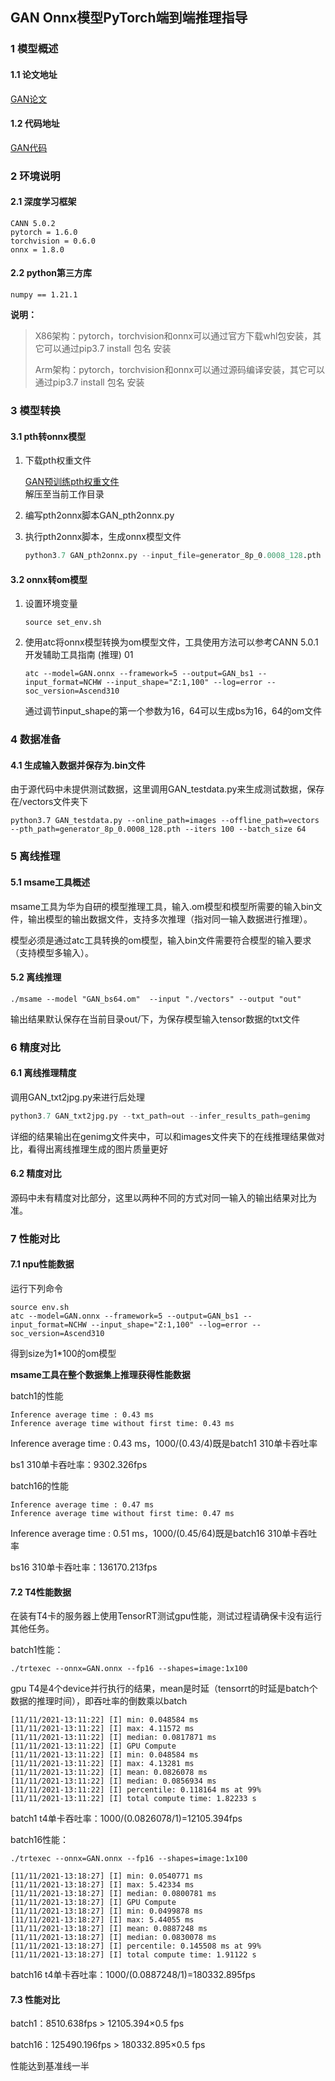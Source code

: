 ## GAN Onnx模型PyTorch端到端推理指导

### 1 模型概述

#### 1.1 论文地址

[GAN论文](https://arxiv.org/abs/1406.2661)



#### 1.2 代码地址

[GAN代码](https://github.com/eriklindernoren/PyTorch-GAN/blob/master/implementations/gan/gan.py)



### 2 环境说明

#### 2.1 深度学习框架

```
CANN 5.0.2
pytorch = 1.6.0
torchvision = 0.6.0
onnx = 1.8.0
```



#### 2.2 python第三方库

```
numpy == 1.21.1
```

**说明：**

> X86架构：pytorch，torchvision和onnx可以通过官方下载whl包安装，其它可以通过pip3.7 install 包名 安装
>
> Arm架构：pytorch，torchvision和onnx可以通过源码编译安装，其它可以通过pip3.7 install 包名 安装



### 3 模型转换

#### 3.1 pth转onnx模型

1. 下载pth权重文件

   [GAN预训练pth权重文件](https://wws.lanzoui.com/ikXFJvljkab)  
   解压至当前工作目录


   

2. 编写pth2onnx脚本GAN_pth2onnx.py

   
3. 执行pth2onnx脚本，生成onnx模型文件

   ```py
   python3.7 GAN_pth2onnx.py --input_file=generator_8p_0.0008_128.pth --output_file=GAN.onnx
   ```



#### 3.2 onnx转om模型

1. 设置环境变量

   ```
   source set_env.sh
   ```

2. 使用atc将onnx模型转换为om模型文件，工具使用方法可以参考CANN 5.0.1 开发辅助工具指南 (推理) 01

   ```
   atc --model=GAN.onnx --framework=5 --output=GAN_bs1 --input_format=NCHW --input_shape="Z:1,100" --log=error --soc_version=Ascend310
   ```  
   通过调节input_shape的第一个参数为16，64可以生成bs为16，64的om文件

### 4 数据准备

#### 4.1 生成输入数据并保存为.bin文件
由于源代码中未提供测试数据，这里调用GAN_testdata.py来生成测试数据，保存在/vectors文件夹下
   ```
   python3.7 GAN_testdata.py --online_path=images --offline_path=vectors --pth_path=generator_8p_0.0008_128.pth --iters 100 --batch_size 64
   ```



### 5 离线推理

####  5.1 msame工具概述

msame工具为华为自研的模型推理工具，输入.om模型和模型所需要的输入bin文件，输出模型的输出数据文件，支持多次推理（指对同一输入数据进行推理）。

模型必须是通过atc工具转换的om模型，输入bin文件需要符合模型的输入要求（支持模型多输入）。



####  5.2 离线推理

```
./msame --model "GAN_bs64.om"  --input "./vectors" --output "out" 
```

输出结果默认保存在当前目录out/下，为保存模型输入tensor数据的txt文件



### 6 精度对比

#### 6.1 离线推理精度

调用GAN_txt2jpg.py来进行后处理

```python
python3.7 GAN_txt2jpg.py --txt_path=out --infer_results_path=genimg
```

详细的结果输出在genimg文件夹中，可以和images文件夹下的在线推理结果做对比，看得出离线推理生成的图片质量更好


#### 6.2 精度对比

源码中未有精度对比部分，这里以两种不同的方式对同一输入的输出结果对比为准。



### 7 性能对比

#### 7.1 npu性能数据
运行下列命令

```
source env.sh
atc --model=GAN.onnx --framework=5 --output=GAN_bs1 --input_format=NCHW --input_shape="Z:1,100" --log=error --soc_version=Ascend310
```

得到size为1*100的om模型



**msame工具在整个数据集上推理获得性能数据**

batch1的性能

```
Inference average time : 0.43 ms
Inference average time without first time: 0.43 ms
```

Inference average time : 0.43 ms，1000/(0.43/4)既是batch1 310单卡吞吐率 

bs1 310单卡吞吐率：9302.326fps

batch16的性能

```
Inference average time : 0.47 ms
Inference average time without first time: 0.47 ms
```

Inference average time : 0.51 ms，1000/(0.45/64)既是batch16 310单卡吞吐率 

bs16 310单卡吞吐率：136170.213fps

#### 7.2 T4性能数据

在装有T4卡的服务器上使用TensorRT测试gpu性能，测试过程请确保卡没有运行其他任务。

batch1性能：

```
./trtexec --onnx=GAN.onnx --fp16 --shapes=image:1x100
```

gpu T4是4个device并行执行的结果，mean是时延（tensorrt的时延是batch个数据的推理时间），即吞吐率的倒数乘以batch

```
[11/11/2021-13:11:22] [I] min: 0.048584 ms
[11/11/2021-13:11:22] [I] max: 4.11572 ms
[11/11/2021-13:11:22] [I] median: 0.0817871 ms
[11/11/2021-13:11:22] [I] GPU Compute
[11/11/2021-13:11:22] [I] min: 0.048584 ms
[11/11/2021-13:11:22] [I] max: 4.13281 ms
[11/11/2021-13:11:22] [I] mean: 0.0826078 ms
[11/11/2021-13:11:22] [I] median: 0.0856934 ms
[11/11/2021-13:11:22] [I] percentile: 0.118164 ms at 99%
[11/11/2021-13:11:22] [I] total compute time: 1.82233 s
```

batch1 t4单卡吞吐率：1000/(0.0826078/1)=12105.394fps 

batch16性能：
```
./trtexec --onnx=GAN.onnx --fp16 --shapes=image:1x100
```

```
[11/11/2021-13:18:27] [I] min: 0.0540771 ms
[11/11/2021-13:18:27] [I] max: 5.42334 ms
[11/11/2021-13:18:27] [I] median: 0.0800781 ms
[11/11/2021-13:18:27] [I] GPU Compute
[11/11/2021-13:18:27] [I] min: 0.0499878 ms
[11/11/2021-13:18:27] [I] max: 5.44055 ms
[11/11/2021-13:18:27] [I] mean: 0.0887248 ms
[11/11/2021-13:18:27] [I] median: 0.0830078 ms
[11/11/2021-13:18:27] [I] percentile: 0.145508 ms at 99%
[11/11/2021-13:18:27] [I] total compute time: 1.91122 s
```

batch16 t4单卡吞吐率：1000/(0.0887248/1)=180332.895fps

#### 7.3 性能对比

batch1：8510.638fps > 12105.394×0.5 fps 

batch16：125490.196fps > 180332.895×0.5 fps

性能达到基准线一半